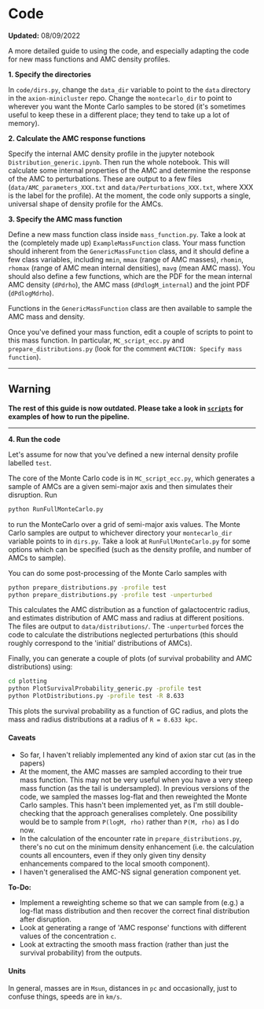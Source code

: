 # Code

**Updated:** 08/09/2022

A more detailed guide to using the code, and especially adapting the code for new mass functions and AMC density profiles.

**1. Specify the directories**

In `code/dirs.py`, change the `data_dir` variable to point to the `data` directory in the `axion-minicluster` repo. Change the `montecarlo_dir` to point to wherever you want the Monte Carlo samples to be stored (it's sometimes useful to keep these in a different place; they tend to take up a lot of memory).

**2. Calculate the AMC response functions**

Specify the internal AMC density profile in the jupyter notebook `Distribution_generic.ipynb`. Then run the whole notebook. This will calculate some internal properties of the AMC and determine the response of the AMC to perturbations. These are output to a few files (`data/AMC_parameters_XXX.txt` and `data/Perturbations_XXX.txt`, where XXX is the label for the profile). At the moment, the code only supports a single, universal shape of density profile for the AMCs. 

**3. Specify the AMC mass function**

Define a new mass function class inside `mass_function.py`. Take a look at the (completely made up) `ExampleMassFunction` class. Your mass function should inherent from the `GenericMassFunction` class, and it should define a few class variables, including `mmin`, `mmax` (range of AMC masses), `rhomin`, `rhomax` (range of AMC mean internal densities), `mavg` (mean AMC mass). You should also define a few functions, which are the PDF for the mean internal AMC density (`dPdrho`), the AMC mass (`dPdlogM_internal`) and the joint PDF (`dPdlogMdrho`).

Functions in the `GenericMassFunction` class are then available to sample the AMC mass and density. 

Once you've defined your mass function, edit a couple of scripts to point to this mass function. In particular, `MC_script_ecc.py` and `prepare_distributions.py` (look for the comment `#ACTION: Specify mass function`).

------------

## Warning

**The rest of this guide is now outdated. Please take a look in [`scripts`](scripts/) for examples of how to run the pipeline.**

-------------

**4. Run the code**

Let's assume for now that you've defined a new internal density profile labelled `test`. 

The core of the Monte Carlo code is in `MC_script_ecc.py`, which generates a sample of AMCs are a given semi-major axis and then simulates their disruption. Run
```bash
python RunFullMonteCarlo.py
```
to run the MonteCarlo over a grid of semi-major axis values. The Monte Carlo samples are output to whichever directory your `montecarlo_dir` variable points to in `dirs.py`. Take a look at `RunFullMonteCarlo.py` for some options which can be specified (such as the density profile, and number of AMCs to sample).

You can do some post-processing of the Monte Carlo samples with
```bash
python prepare_distributions.py -profile test
python prepare_distributions.py -profile test -unperturbed
```
This calculates the AMC distribution as a function of galactocentric radius, and estimates distribution of AMC mass and radius at different positions. The files are output to `data/distributions/`. The `-unperturbed` forces the code to calculate the distributions neglected perturbations (this should roughly correspond to the 'initial' distributions of AMCs).

Finally, you can generate a couple of plots (of survival probability and AMC distributions) using:
```bash
cd plotting
python PlotSurvivalProbability_generic.py -profile test
python PlotDistributions.py -profile test -R 8.633
```
This plots the survival probability as a function of GC radius, and plots the mass and radius distributions at a radius of `R = 8.633 kpc`.

#### Caveats

- So far, I haven't reliably implemented any kind of axion star cut (as in the papers)
- At the moment, the AMC masses are sampled according to their true mass function. This may not be very useful when you have a very steep mass function (as the tail is undersampled). In previous versions of the code, we sampled the masses log-flat and then reweighted the Monte Carlo samples. This hasn't been implemented yet, as I'm still double-checking that the approach generalises completely. One possibility would be to sample from `P(logM, rho)` rather than `P(M, rho)` as I do now.
- In the calculation of the encounter rate in `prepare_distributions.py`, there's no cut on the minimum density enhancement (i.e. the calculation counts all encounters, even if they only given tiny density enhancements compared to the local smooth component).
- I haven't generalised the AMC-NS signal generation component yet.

**To-Do:**

- Implement a reweighting scheme so that we can sample from (e.g.) a log-flat mass distribution and then recover the correct final distribution after disruption.  
- Look at generating a range of 'AMC response' functions with different values of the concentration `c`. 
- Look at extracting the smooth mass fraction (rather than just the survival probability) from the outputs.

#### Units

In general, masses are in `Msun`, distances in `pc` and occasionally, just to confuse things, speeds are in `km/s`.


